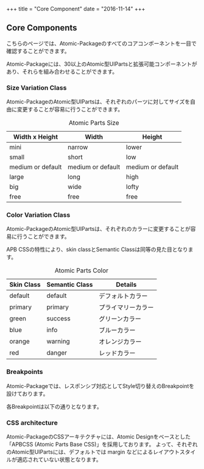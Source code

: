 +++
title = "Core Component"
date = "2016-11-14"
+++

## Core Components

こちらのページでは、Atomic-Packageのすべてのコアコンポーネントを一目で確認することができます。

Atomic-Packageには、30以上のAtomic型UIPartsと拡張可能コンポーネントがあり、それらを組み合わせることができます。


### Size Variation Class

Atomic-PackageのAtomic型UIPartsは、それぞれのパーツに対してサイズを自由に変更することが容易に行うことができます。

<div>
<table class="table">
  <caption>Atomic Parts Size</caption>
  <thead>
      <tr>
        <th>Width x Height</th>
        <th>Width</th>
        <th>Height</th>
      </tr>
  </thead>
  <tbody>
    <tr>
      <td>mini</td>
      <td>narrow</td>
      <td>lower</td>
    </tr>
    <tr>
      <td>small</td>
      <td>short</td>
      <td>low</td>
    </tr>
    <tr>
      <td>medium or default</td>
      <td>medium or default</td>
      <td>medium or default</td>
    </tr>
    <tr>
      <td>large</td>
      <td>long</td>
      <td>high</td>
    </tr>
    <tr>
      <td>big</td>
      <td>wide</td>
      <td>lofty</td>
    </tr>
    <tr>
      <td>free</td>
      <td>free</td>
      <td>free</td>
    </tr>
  </tbody>
</table>
</div>

### Color Variation Class

Atomic-PackageのAtomic型UIPartsは、それぞれのカラーに変更することが容易に行うことができます。

APB CSSの特性により、skin classとSemantic Classは同等の見た目となります。

<table class="table">
  <caption>Atomic Parts Color</caption>
  <thead>
      <tr>
        <th>Skin Class</th>
        <th>Semantic Class</th>
        <th>Details</th>
      </tr>
  </thead>
  <tbody>
    <tr>
      <td>default</td>
      <td>default</td>
      <td>デフォルトカラー</td>
    </tr>
    <tr>
      <td>primary</td>
      <td>primary</td>
      <td>プライマリーカラー</td>
    </tr>
    <tr>
      <td>green</td>
      <td>success</td>
      <td>グリーンカラー</td>
    </tr>
    <tr>
      <td>blue</td>
      <td>info</td>
      <td>ブルーカラー</td>
    </tr>
    <tr>
      <td>orange</td>
      <td>warning</td>
      <td>オレンジカラー</td>
    </tr>
    <tr>
      <td>red</td>
      <td>danger</td>
      <td>レッドカラー</td>
    </tr>
  </tbody>
</table>



### Breakpoints

Atomic-Packageでは、レスポンシブ対応としてStyle切り替えのBreakpointを設けております。

各Breakpointは以下の通りとなります。



### CSS architecture

Atomic-PackageのCSSアーキテクチャには、Atomic Designをベースとした「APBCSS (Atomic Parts Base CSS)」を採用しております。
よって、それぞれのAtomic型UIPartsには、デフォルトでは margin などによるレイアウトスタイルが適応されていない状態となります。


